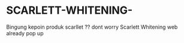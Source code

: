 # SCARLETT-WHITENING-
Bingung kepoin produk scarllet ?? dont worry Scarlett Whitening web already pop up 
